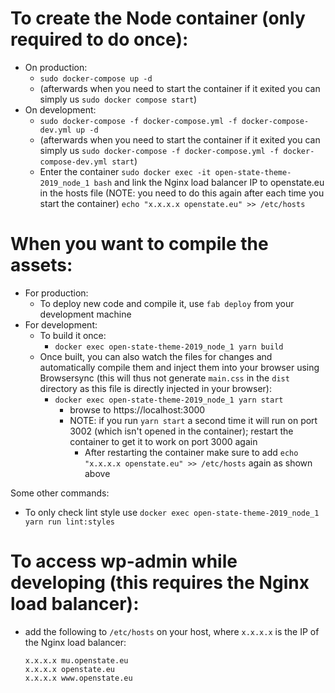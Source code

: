 # To create the Node container (only required to do once):
- On production:
    - `sudo docker-compose up -d`
    - (afterwards when you need to start the container if it exited you can simply us `sudo docker compose start`)
- On development:
    - `sudo docker-compose -f docker-compose.yml -f docker-compose-dev.yml up -d`
    - (afterwards when you need to start the container if it exited you can simply us `sudo docker-compose -f docker-compose.yml -f docker-compose-dev.yml start`)
    - Enter the container `sudo docker exec -it open-state-theme-2019_node_1 bash` and link the Nginx load balancer IP to openstate.eu in the hosts file (NOTE: you need to do this again after each time you start the container)
        `echo "x.x.x.x openstate.eu" >> /etc/hosts`

# When you want to compile the assets:
- For production:
    - To deploy new code and compile it, use `fab deploy` from your development machine
- For development:
    - To build it once:
        - `docker exec open-state-theme-2019_node_1 yarn build`
    - Once built, you can also watch the files for changes and automatically compile them and inject them into your browser using Browsersync (this will thus not generate `main.css` in the `dist` directory as this file is directly injected in your browser):
        - `docker exec open-state-theme-2019_node_1 yarn start`
            - browse to https://localhost:3000
            - NOTE: if you run `yarn start` a second time it will run on port 3002 (which isn't opened in the container); restart the container to get it to work on port 3000 again
                - After restarting the container make sure to add `echo "x.x.x.x openstate.eu" >> /etc/hosts` again as shown above

Some other commands:
- To only check lint style use `docker exec open-state-theme-2019_node_1 yarn run lint:styles`


# To access wp-admin while developing (this requires the Nginx load balancer):
- add the following to `/etc/hosts` on your host, where `x.x.x.x` is the IP of the Nginx load balancer:
    ```
    x.x.x.x mu.openstate.eu
    x.x.x.x openstate.eu
    x.x.x.x www.openstate.eu
    ```

